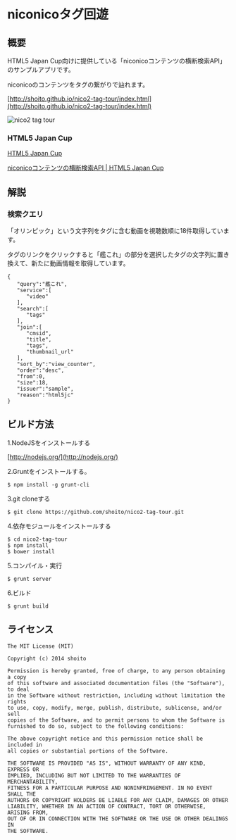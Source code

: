 niconicoタグ回遊
==================

## 概要
HTML5 Japan Cup向けに提供している「niconicoコンテンツの横断検索API」のサンプルアプリです。

niconicoのコンテンツをタグの繋がりで辿れます。

[http://shoito.github.io/nico2-tag-tour/index.html](http://shoito.github.io/nico2-tag-tour/index.html)

![nico2 tag tour](https://raw.github.com/shoito/nico2-tag-tour/master/docs/images/screenshot.png)


### HTML5 Japan Cup
[HTML5 Japan Cup](https://5jcup.org/awards/dwango)

[niconicoコンテンツの横断検索API | HTML5 Japan Cup](https://5jcup.org/awards/dwango)

## 解説
### 検索クエリ
「オリンピック」という文字列をタグに含む動画を視聴数順に18件取得しています。

タグのリンクをクリックすると「艦これ」の部分を選択したタグの文字列に置き換えて、新たに動画情報を取得しています。

```
{
   "query":"艦これ",
   "service":[
      "video"
   ],
   "search":[
      "tags"
   ],
   "join":[
      "cmsid",
      "title",
      "tags",
      "thumbnail_url"
   ],
   "sort_by":"view_counter",
   "order":"desc",
   "from":0,
   "size":18,
   "issuer":"sample",
   "reason":"html5jc"
}
```

## ビルド方法
1.NodeJSをインストールする

[http://nodejs.org/](http://nodejs.org/)

2.Gruntをインストールする。

```
$ npm install -g grunt-cli
```

3.git cloneする

```
$ git clone https://github.com/shoito/nico2-tag-tour.git
```

4.依存モジュールをインストールする

```
$ cd nico2-tag-tour
$ npm install
$ bower install
```

5.コンパイル・実行

```
$ grunt server
```

6.ビルド

```
$ grunt build
```

## ライセンス
```
The MIT License (MIT)

Copyright (c) 2014 shoito

Permission is hereby granted, free of charge, to any person obtaining a copy
of this software and associated documentation files (the "Software"), to deal
in the Software without restriction, including without limitation the rights
to use, copy, modify, merge, publish, distribute, sublicense, and/or sell
copies of the Software, and to permit persons to whom the Software is
furnished to do so, subject to the following conditions:

The above copyright notice and this permission notice shall be included in
all copies or substantial portions of the Software.

THE SOFTWARE IS PROVIDED "AS IS", WITHOUT WARRANTY OF ANY KIND, EXPRESS OR
IMPLIED, INCLUDING BUT NOT LIMITED TO THE WARRANTIES OF MERCHANTABILITY,
FITNESS FOR A PARTICULAR PURPOSE AND NONINFRINGEMENT. IN NO EVENT SHALL THE
AUTHORS OR COPYRIGHT HOLDERS BE LIABLE FOR ANY CLAIM, DAMAGES OR OTHER
LIABILITY, WHETHER IN AN ACTION OF CONTRACT, TORT OR OTHERWISE, ARISING FROM,
OUT OF OR IN CONNECTION WITH THE SOFTWARE OR THE USE OR OTHER DEALINGS IN
THE SOFTWARE.
```
